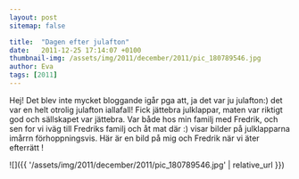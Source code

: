 ```yaml
---
layout: post
sitemap: false

title:  "Dagen efter julafton"
date:   2011-12-25 17:14:07 +0100
thumbnail-img: /assets/img/2011/december/2011/pic_180789546.jpg
author: Eva
tags: [2011]
---
```


Hej! Det blev inte mycket bloggande igår pga att, ja det var ju julafton:) det var en helt otrolig julafton iallafall! Fick jättebra julklappar, maten var riktigt god och sällskapet var jättebra. Var både hos min familj med Fredrik, och sen for vi iväg till Fredriks familj och åt mat där :) visar bilder på julklapparna imårrn förhoppningsvis. Här är en bild på mig och Fredrik när vi äter efterrätt !

![]({{ '/assets/img/2011/december/2011/pic_180789546.jpg'  | relative_url }})

